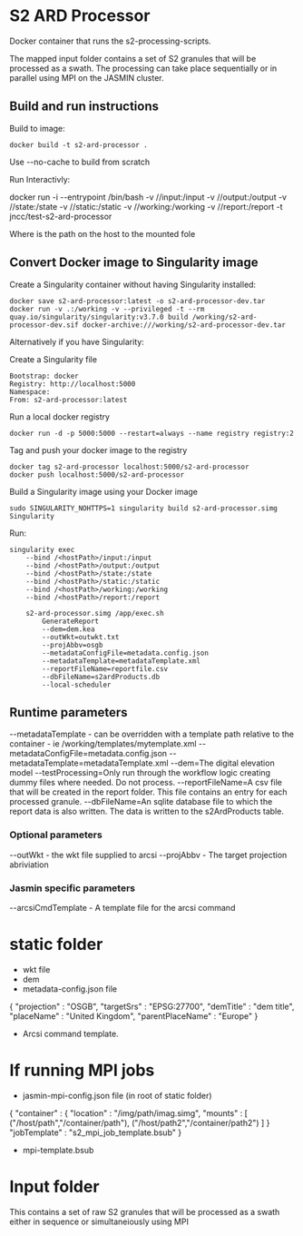 S2 ARD Processor
================

Docker container that runs the s2-processing-scripts.

The mapped input folder contains a set of S2 granules that will be processed as a swath. The processing can take place sequentially or in parallel using MPI on the JASMIN cluster.

Build and run instructions
--------------------------

Build to image:

    docker build -t s2-ard-processor .

Use --no-cache to build from scratch

Run Interactivly:

docker run -i --entrypoint /bin/bash 
    -v /<hostPath>/input:/input 
    -v /<hostPath>/output:/output 
    -v /<hostPath>/state:/state 
    -v /<hostPath>/static:/static 
    -v /<hostPath>/working:/working 
    -v /<hostPath>/report:/report 
    -t jncc/test-s2-ard-processor 

Where <hostpath> is the path on the host to the mounted fole

Convert Docker image to Singularity image
-----------------------------------------

Create a Singularity container without having Singularity installed:

    docker save s2-ard-processor:latest -o s2-ard-processor-dev.tar
    docker run -v .:/working -v --privileged -t --rm quay.io/singularity/singularity:v3.7.0 build /working/s2-ard-processor-dev.sif docker-archive:///working/s2-ard-processor-dev.tar

Alternatively if you have Singularity:

Create a Singularity file

    Bootstrap: docker
    Registry: http://localhost:5000
    Namespace:
    From: s2-ard-processor:latest

Run a local docker registry
	
    docker run -d -p 5000:5000 --restart=always --name registry registry:2

Tag and push your docker image to the registry

    docker tag s2-ard-processor localhost:5000/s2-ard-processor
    docker push localhost:5000/s2-ard-processor

Build a Singularity image using your Docker image

    sudo SINGULARITY_NOHTTPS=1 singularity build s2-ard-processor.simg Singularity

Run:

    singularity exec 
        --bind /<hostPath>/input:/input 
        --bind /<hostPath>/output:/output 
        --bind /<hostPath>/state:/state 
        --bind /<hostPath>/static:/static 
        --bind /<hostPath>/working:/working
        --bind /<hostPath>/report:/report
        
        s2-ard-processor.simg /app/exec.sh 
            GenerateReport
            --dem=dem.kea 
            --outWkt=outwkt.txt 
            --projAbbv=osgb
            --metadataConfigFile=metadata.config.json 
            --metadataTemplate=metadataTemplate.xml
            --reportFileName=reportfile.csv
            --dbFileName=s2ardProducts.db
            --local-scheduler

## Runtime parameters
--metadataTemplate - can be overridden with a template path relative to the container - ie /working/templates/mytemplate.xml
--metadataConfigFile=metadata.config.json 
--metadataTemplate=metadataTemplate.xml 
--dem=The digital elevation model 
--testProcessing=Only run through the workflow logic creating dummy files where needed. Do not process.
--reportFileName=A csv file that will be created in the report folder. This file contains an entry for each processed granule.
--dbFileName=An sqlite database file to which the report data is also written. The data is written to the s2ArdProducts table.

### Optional parameters
--outWkt - the wkt file supplied to arcsi
--projAbbv - The target projection abriviation

### Jasmin specific parameters
--arcsiCmdTemplate - A template file for the arcsi command


# static folder
- wkt file
- dem
- metadata-config.json file

{
    "projection" : "OSGB",
    "targetSrs" : "EPSG:27700",
    "demTitle" : "dem title",
    "placeName" : "United Kingdom",
    "parentPlaceName" : "Europe"
}

- Arcsi command template.


# If running MPI jobs
- jasmin-mpi-config.json file (in root of static folder)

{
    "container" : {
        "location" : "/img/path/imag.simg",
        "mounts" : [
            ("/host/path","/container/path"),
            ("/host/path2","/container/path2")
        ]
    }
    "jobTemplate" : "s2_mpi_job_template.bsub"
}

- mpi-template.bsub

# Input folder
This contains a set of raw S2 granules that will be processed as a swath either in sequence or simultaneiously using MPI
